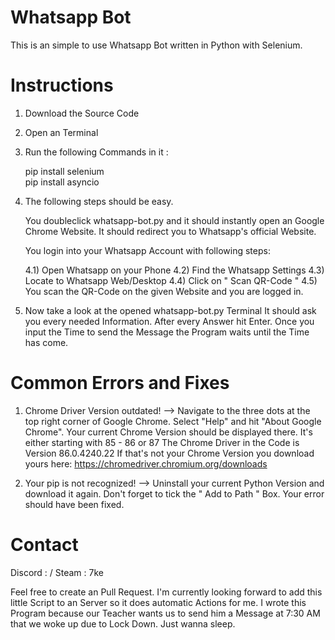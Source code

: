 # Whatsapp Bot

This is an simple to use Whatsapp Bot written in Python with Selenium.

# Instructions

1) Download the Source Code

2) Open an Terminal

3) Run the following Commands in it :
   
   pip install selenium  
   pip install asyncio
   
4) The following steps should be easy.
   
   You doubleclick whatsapp-bot.py and it should instantly open an Google Chrome Website.
   It should redirect you to Whatsapp's official Website.
  
   You login into your Whatsapp Account with following steps:
   
      4.1) Open Whatsapp on your Phone
      4.2) Find the Whatsapp Settings
      4.3) Locate to Whatsapp Web/Desktop
      4.4) Click on " Scan QR-Code "
      4.5) You scan the QR-Code on the given Website and you are logged in.
      
5) Now take a look at the opened whatsapp-bot.py Terminal
   It should ask you every needed Information.
   After every Answer hit Enter.
   Once you input the Time to send the Message the Program waits until the Time has come.
   
# Common Errors and Fixes

1) Chrome Driver Version outdated!
   --> Navigate to the three dots at the top right corner of Google Chrome.
       Select "Help" and hit "About Google Chrome".
       Your current Chrome Version should be displayed there. It's either starting with 85 - 86 or 87
       The Chrome Driver in the Code is Version 86.0.4240.22
       If that's not your Chrome Version you download yours here: https://chromedriver.chromium.org/downloads
       
2) Your pip is not recognized!
   --> Uninstall your current Python Version and download it again.
       Don't forget to tick the " Add to Path " Box. Your error should have been fixed.
       
# Contact

Discord : /
Steam : 7ke

Feel free to create an Pull Request. I'm currently looking forward to add this little Script to an Server so it does automatic Actions for me.
I wrote this Program because our Teacher wants us to send him a Message at 7:30 AM that we woke up due to Lock Down. Just wanna sleep.

